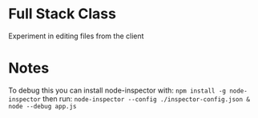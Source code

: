 # Full Stack Class

Experiment in editing files from the client

# Notes
To debug this you can install node-inspector with: `npm install -g node-inspector`
then run: `node-inspector --config ./inspector-config.json & node --debug app.js`
